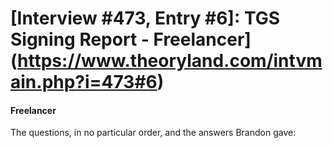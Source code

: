 # [Interview #473, Entry #6]: TGS Signing Report - Freelancer](https://www.theoryland.com/intvmain.php?i=473#6)

#### Freelancer

The questions, in no particular order, and the answers Brandon gave:

